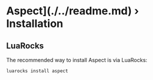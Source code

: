 Aspect](./../readme.md) › Installation
============

<!-- {% raw %} -->

## LuaRocks

The recommended way to install Aspect is via LuaRocks:

```bash
luarocks install aspect
```

<!-- {% endraw %} -->
